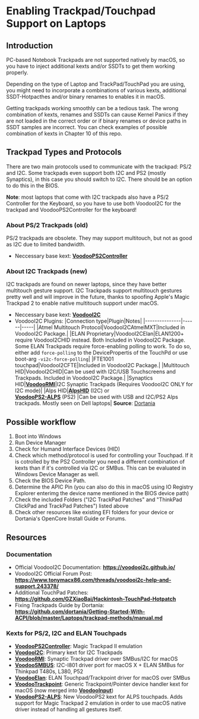 # Enabling Trackpad/Touchpad Support on Laptops

## Introduction
PC-based Notebook Trackpads are not supported natively by macOS, so you have to inject additional kexts and/or SSDTs to get them working properly.

Depending on the type of Laptop and TrackPad/TouchPad you are using, you might need to incorporate a combinations of various kexts, additional SSDT-Hotpacthes and/or binary renames to enables it in macOS.

Getting trackpads working smoothly can be a tedious task. The wrong combination of kexts, renames and SSDTs can cause Kernel Panics if they are not loaded in the correct order or if binary renames or device paths in SSDT samples are incorrect. You can check examples of possible combination of kexts in Chapter 10 of this repo.

## Trackpad Types and Protocols
There are two main protocols used to communicate with the trackpad: PS/2 and I2C. Some trackpads even support both I2C and PS2 (mostly Synaptics), in this case you should switch to I2C. There should be an option to do this in the BIOS. 

**Note**: most laptops that come with I2C trackpads also have a PS/2 Controller for the Keyboard, so you have to use both VoodooI2C for the trackpad and VoodooPS2Controller for the keyboard!

### About PS/2 Trackpads (old)
PS/2 trackpads are obsolete. They may support multitouch, but not as good as I2C due to limited bandwidth. 

- Neccessary base kext: [**VoodooPS2Controller**](https://github.com/acidanthera/VoodooPS2/releases)

### About I2C Trackpads (new)
I2C trackpads are found on newer laptops, since they have better multitouch gesture support. I2C Trackpads support multitouch gestures pretty well and will improve in the future, thanks to spoofing Apple's Magic Trackpad 2 to enable native multitouch support under macOS.

- Neccessary base kext: [**VoodooI2C**](https://github.com/VoodooI2C)
- VoodooI2C Plugins:
	|Connection type|Plugin|Notes|
	|---------------|------|-----|
	|Atmel Multitouch Protocol|VoodooI2CAtmelMXT|Included in VoodooI2C Package.|
	|ELAN Proprietary|VoodooI2CElan|ELAN1200+ require VoodooI2CHID instead. Both Included in VoodooI2C Package. Some ELAN Trackpads require force-enabling polling to work. To do so, either add `force-polling` to the DevicePropertis of the TouchPd or use boot-arg `-vi2c-force-polling`|
	|FTE1001 touchpad|VoodooI2CFTE|Included in VoodooI2C Package.|
	|Multitouch HID|VoodooI2CHID|Can be used with I2C/USB Touchscreens and Trackpads. Included in VoodooI2C Package.|
	|Synaptics HID|[**VoodooRMI**](https://github.com/VoodooSMBus/VoodooRMI)|I2C Synaptic Trackpads (Requires VoodooI2C ONLY for I2C mode)|
	|Alps HID|[**AlpsHID**](https://github.com/blankmac/AlpsHID/releases) (I2C) or</br>[**VoodooPS2-ALPS**](https://github.com/SkyrilHD/VoodooPS2-ALPS) (PS2) |Can be used with USB and I2C/PS2 Alps trackpads. Mostly seen on Dell laptops|
	**Source**: [Dortania](https://dortania.github.io/OpenCore-Install-Guide/ktext.html#i2c-usb-hid-devices)

## Possible workflow
1. Boot into Windows
2. Run Device Manager 
3. Check for Humand Interface Devices (HID)
4. Check which method/protocol is used for controlling your Touchpad. If it is cotrolled by the PS2 Controller you need a different combination of kexts than if it's controlled via I2C or SMBus. This can be evaluated in Windows Device Manager as well.
5. Check the BIOS Device Path.
6. Determine the APIC Pin (you can also do this in macOS using IO Registry Explorer enterimg the device name mentioned in the BIOS device path)
7. Check the included Folders ("I2C TrackPad Patches" and "ThinkPad ClickPad and TrackPad Patches") listed above
8. Check other resources like existing EFI folders for your device or Dortania's OpenCore Install Guide or Forums.

## Resources
### Documentation
* Official VoodooI2C Documentation: **https://voodooi2c.github.io/**
* VoodooI2C Official Forum Post: **https://www.tonymacx86.com/threads/voodooi2c-help-and-support.243378/**
* Additional TouchPad Patches: **https://github.com/GZXiaoBai/Hackintosh-TouchPad-Hotpatch**
* Fixing Trackpads Guide by Dortania: **https://github.com/dortania/Getting-Started-With-ACPI/blob/master/Laptops/trackpad-methods/manual.md**

### Kexts for PS/2, I2C and ELAN Touchpads
- [**VoodooPS2Controller**](https://github.com/acidanthera/VoodooPS2): Magic Trackpad II emulation
- [**VoodooI2C**](https://github.com/VoodooI2C): Primary kext for I2C Trackpads
- [**VoodooRMI**](https://github.com/VoodooSMBus/VoodooRMI): Synaptic Trackpad driver over SMBus/I2C for macOS 
- [**VoodooSMBUS**](https://github.com/VoodooSMBus/VoodooSMBus): I2C-I801 driver port for macOS X + ELAN SMBus for Thinkpad T480s, L380, P52 
- [**VoodooElan**](https://github.com/VoodooSMBus/VoodooElan): ELAN Touchpad/Trackpoint driver for macOS over SMBus 
- [**VoodooTrackpoint**](https://github.com/VoodooSMBus/VoodooTrackpoint): Generic Trackpoint/Pointer device handler kext for macOS (now merged into [**VoodooInput**](https://github.com/acidanthera/VoodooInput))
- [**VoodooPS2-ALPS**](https://github.com/SkyrilHD/VoodooPS2-ALPS): New VoodooPS2 kext for ALPS touchpads. Adds support for Magic Trackpad 2 emulation in order to use macOS native driver instead of handling all gestures itself.
